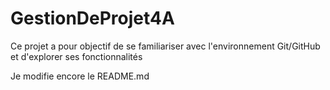 # GestionDeProjet4A

Ce projet a pour objectif de se familiariser avec l'environnement Git/GitHub et d'explorer ses fonctionnalités

Je modifie encore le README.md
